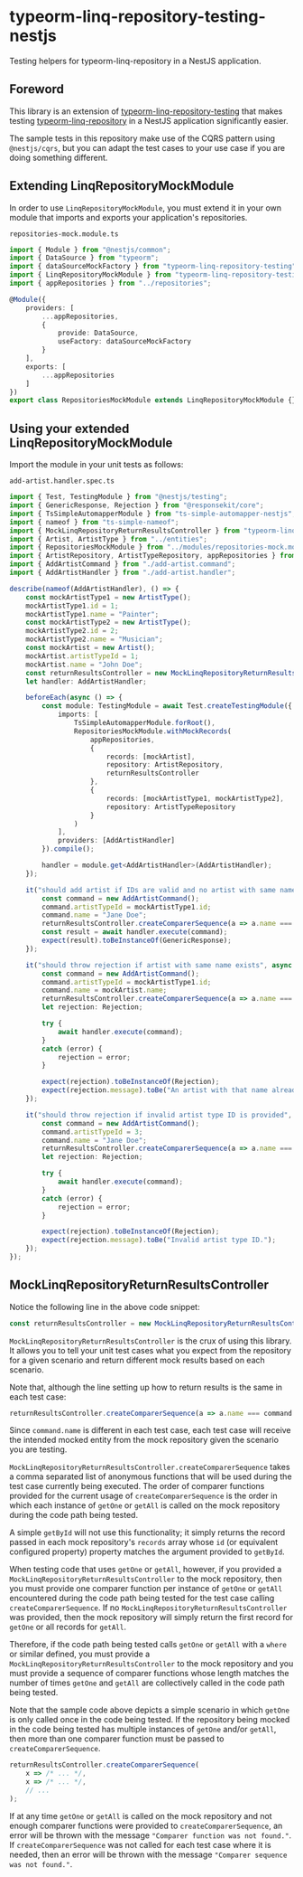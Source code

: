 # typeorm-linq-repository-testing-nestjs
Testing helpers for typeorm-linq-repository in a NestJS application.

## Foreword
This library is an extension of [typeorm-linq-repository-testing](https://github.com/IRCraziestTaxi/typeorm-linq-repository-testing) that makes testing [typeorm-linq-repository](https://github.com/IRCraziestTaxi/typeorm-linq-repository) in a NestJS application significantly easier.

The sample tests in this repository make use of the CQRS pattern using `@nestjs/cqrs`, but you can adapt the test cases to your use case if you are doing something different.

## Extending LinqRepositoryMockModule
In order to use `LinqRepositoryMockModule`, you must extend it in your own module that imports and exports your application's repositories.

`repositories-mock.module.ts`
```ts
import { Module } from "@nestjs/common";
import { DataSource } from "typeorm";
import { dataSourceMockFactory } from "typeorm-linq-repository-testing";
import { LinqRepositoryMockModule } from "typeorm-linq-repository-testing-nestjs";
import { appRepositories } from "../repositories";

@Module({
    providers: [
        ...appRepositories,
        {
            provide: DataSource,
            useFactory: dataSourceMockFactory
        }
    ],
    exports: [
        ...appRepositories
    ]
})
export class RepositoriesMockModule extends LinqRepositoryMockModule {}
```

## Using your extended LinqRepositoryMockModule
Import the module in your unit tests as follows:

`add-artist.handler.spec.ts`
```ts
import { Test, TestingModule } from "@nestjs/testing";
import { GenericResponse, Rejection } from "@responsekit/core";
import { TsSimpleAutomapperModule } from "ts-simple-automapper-nestjs";
import { nameof } from "ts-simple-nameof";
import { MockLinqRepositoryReturnResultsController } from "typeorm-linq-repository-testing";
import { Artist, ArtistType } from "../entities";
import { RepositoriesMockModule } from "../modules/repositories-mock.module";
import { ArtistRepository, ArtistTypeRepository, appRepositories } from "../repositories";
import { AddArtistCommand } from "./add-artist.command";
import { AddArtistHandler } from "./add-artist.handler";

describe(nameof(AddArtistHandler), () => {
    const mockArtistType1 = new ArtistType();
    mockArtistType1.id = 1;
    mockArtistType1.name = "Painter";
    const mockArtistType2 = new ArtistType();
    mockArtistType2.id = 2;
    mockArtistType2.name = "Musician";
    const mockArtist = new Artist();
    mockArtist.artistTypeId = 1;
    mockArtist.name = "John Doe";
    const returnResultsController = new MockLinqRepositoryReturnResultsController<Artist>();
    let handler: AddArtistHandler;

    beforeEach(async () => {
        const module: TestingModule = await Test.createTestingModule({
            imports: [
                TsSimpleAutomapperModule.forRoot(),
                RepositoriesMockModule.withMockRecords(
                    appRepositories,
                    {
                        records: [mockArtist],
                        repository: ArtistRepository,
                        returnResultsController
                    },
                    {
                        records: [mockArtistType1, mockArtistType2],
                        repository: ArtistTypeRepository
                    }
                )
            ],
            providers: [AddArtistHandler]
        }).compile();

        handler = module.get<AddArtistHandler>(AddArtistHandler);
    });

    it("should add artist if IDs are valid and no artist with same name exists", async () => {
        const command = new AddArtistCommand();
        command.artistTypeId = mockArtistType1.id;
        command.name = "Jane Doe";
        returnResultsController.createComparerSequence(a => a.name === command.name);
        const result = await handler.execute(command);
        expect(result).toBeInstanceOf(GenericResponse);
    });

    it("should throw rejection if artist with same name exists", async () => {
        const command = new AddArtistCommand();
        command.artistTypeId = mockArtistType1.id;
        command.name = mockArtist.name;
        returnResultsController.createComparerSequence(a => a.name === command.name);
        let rejection: Rejection;

        try {
            await handler.execute(command);
        }
        catch (error) {
            rejection = error;
        }

        expect(rejection).toBeInstanceOf(Rejection);
        expect(rejection.message).toBe("An artist with that name already exists.");
    });

    it("should throw rejection if invalid artist type ID is provided", async () => {
        const command = new AddArtistCommand();
        command.artistTypeId = 3;
        command.name = "Jane Doe";
        returnResultsController.createComparerSequence(a => a.name === command.name);
        let rejection: Rejection;

        try {
            await handler.execute(command);
        }
        catch (error) {
            rejection = error;
        }

        expect(rejection).toBeInstanceOf(Rejection);
        expect(rejection.message).toBe("Invalid artist type ID.");
    });
});
```

## MockLinqRepositoryReturnResultsController
Notice the following line in the above code snippet:

```ts
const returnResultsController = new MockLinqRepositoryReturnResultsController<Artist>();
```

`MockLinqRepositoryReturnResultsController` is the crux of using this library. It allows you to tell your unit test cases what you expect from the repository for a given scenario and return different mock results based on each scenario.

Note that, although the line setting up how to return results is the same in each test case:

```ts
returnResultsController.createComparerSequence(a => a.name === command.name);
```

Since `command.name` is different in each test case, each test case will receive the intended mocked entity from the mock repository given the scenario you are testing.

`MockLinqRepositoryReturnResultsController.createComparerSequence` takes a comma separated list of anonymous functions that will be used during the test case currently being executed. The order of comparer functions provided for the current usage of `createComparerSequence` is the order in which each instance of `getOne` or `getAll` is called on the mock repository during the code path being tested.

A simple `getById` will not use this functionality; it simply returns the record passed in each mock repository's `records` array whose `id` (or equivalent configured property) property matches the argument provided to `getById`.

When testing code that uses `getOne` or `getAll`, however, if you provided a `MockLinqRepositoryReturnResultsController` to the mock repository, then you must provide one comparer function per instance of `getOne` or `getAll` encountered during the code path being tested for the test case calling `createComparerSequence`. If no `MockLinqRepositoryReturnResultsController` was provided, then the mock repository will simply return the first record for `getOne` or all records for `getAll`.

Therefore, if the code path being tested calls `getOne` or `getAll` with a `where` or similar defined, you must provide a `MockLinqRepositoryReturnResultsController` to the mock repository and you must provide a sequence of comparer functions whose length matches the number of times `getOne` and `getAll` are collectively called in the code path being tested.

Note that the sample code above depicts a simple scenario in which `getOne` is only called once in the code being tested. If the repository being mocked in the code being tested has multiple instances of `getOne` and/or `getAll`, then more than one comparer function must be passed to `createComparerSequence`.

```ts
returnResultsController.createComparerSequence(
    x => /* ... */,
    x => /* ... */,
    // ...
);
```

If at any time `getOne` or `getAll` is called on the mock repository and not enough comparer functions were provided to `createComparerSequence`, an error will be thrown with the message `"Comparer function was not found."`. If `createComparerSequence` was not called for each test case where it is needed, then an error will be thrown with the message `"Comparer sequence was not found."`.
